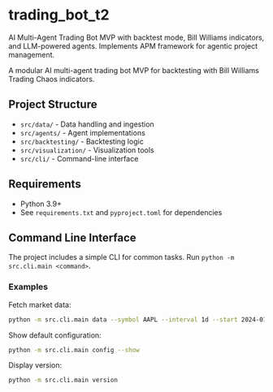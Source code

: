 
# trading_bot_t2

AI Multi-Agent Trading Bot MVP with backtest mode, Bill Williams indicators, and LLM-powered agents. Implements APM framework for agentic project management.

A modular AI multi-agent trading bot MVP for backtesting with Bill Williams Trading Chaos indicators.

## Project Structure

- `src/data/` - Data handling and ingestion
- `src/agents/` - Agent implementations
- `src/backtesting/` - Backtesting logic
- `src/visualization/` - Visualization tools
- `src/cli/` - Command-line interface

## Requirements
- Python 3.9+
- See `requirements.txt` and `pyproject.toml` for dependencies

## Command Line Interface

The project includes a simple CLI for common tasks. Run `python -m src.cli.main <command>`.

### Examples

Fetch market data:

```bash
python -m src.cli.main data --symbol AAPL --interval 1d --start 2024-01-01 --end 2024-01-10
```

Show default configuration:

```bash
python -m src.cli.main config --show
```

Display version:

```bash
python -m src.cli.main version
```

